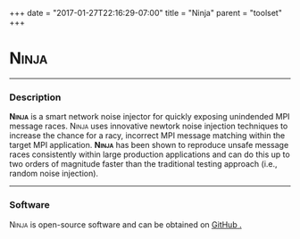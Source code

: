 +++
date = "2017-01-27T22:16:29-07:00"
title = "Ninja"
parent = "toolset"
+++

<h1><span style="font-variant: small-caps;">Ninja</span></h1>

---

### Description

<span style="font-variant: small-caps;"><b>Ninja</b></span> is a smart network noise injector
for quickly exposing unindended MPI message races.
<span style="font-variant: small-caps;">Ninja</span> uses innovative newtork noise injection
techniques to increase the chance for a racy, incorrect MPI message matching within the target
MPI application. <span style="font-variant: small-caps;"><b>Ninja</b></span> has been shown to reproduce unsafe message races consistently within
large production applications and can do this up to two orders of magnitude faster than the
traditional testing approach (i.e., random noise injection).

---

### Software

<span style="font-variant: small-caps;">Ninja</span> is open-source software and can be obtained on <a class="smooth-link" title="GitHub" href="https://github.com/PRUNERS/NINJA"><u>GitHub</u> <i class="fa fa-github"></i>.
